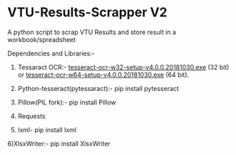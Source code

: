 # VTU-Results-Scrapper V2
A python script to scrap VTU Results and store result in a workbook/spreadsheet



Dependencies and Libraries:-

1) Tessaract OCR:- [tesseract-ocr-w32-setup-v4.0.0.20181030.exe](https://digi.bib.uni-mannheim.de/tesseract/tesseract-ocr-w32-setup-v4.0.0.20181030.exe) (32 bit) or
[tesseract-ocr-w64-setup-v4.0.0.20181030.exe](https://digi.bib.uni-mannheim.de/tesseract/tesseract-ocr-w64-setup-v4.0.0.20181030.exe) (64 bit).

2) Python-tesseract(pytessaract):- pip install pytesseract

3) Pillow(PIL fork):-  pip install Pillow

4) Requests  

5) lxml- pip install lxml

6)XlsxWriter:- pip install XlsxWriter
